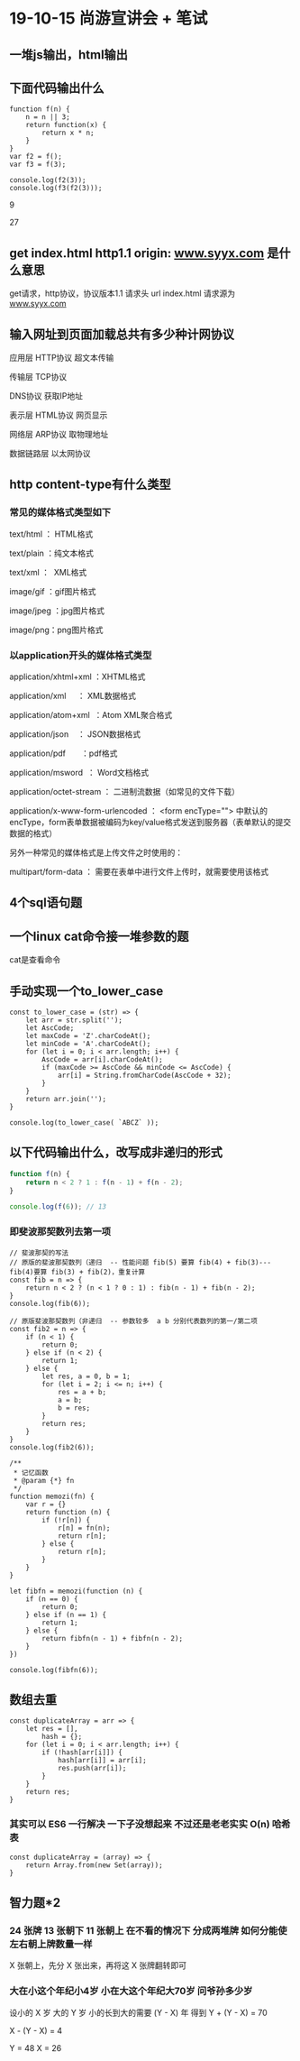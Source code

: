 # 19-10-15 尚游宣讲会 + 笔试

## 一堆js输出，html输出

## 下面代码输出什么

``` JS
function f(n) {
    n = n || 3;
    return function(x) {
        return x * n;
    }
}
var f2 = f();
var f3 = f(3);

console.log(f2(3));
console.log(f3(f2(3)));
```

9

27

## get index.html http1.1 origin: www.syyx.com 是什么意思

get请求，http协议，协议版本1.1 请求头 url index.html 请求源为 www.syyx.com

## 输入网址到页面加载总共有多少种计网协议

应用层 HTTP协议 超文本传输

传输层 TCP协议

DNS协议 获取IP地址

表示层 HTML协议 网页显示

网络层 ARP协议 取物理地址

数据链路层 以太网协议

## http content-type有什么类型

### 常见的媒体格式类型如下

text/html ： HTML格式

text/plain ：纯文本格式

text/xml ：  XML格式

image/gif ：gif图片格式

image/jpeg ：jpg图片格式

image/png：png图片格式

### 以application开头的媒体格式类型

application/xhtml+xml ：XHTML格式

application/xml     ： XML数据格式

application/atom+xml  ：Atom XML聚合格式

application/json    ： JSON数据格式

application/pdf       ：pdf格式

application/msword  ： Word文档格式

application/octet-stream ： 二进制流数据（如常见的文件下载）

application/x-www-form-urlencoded ： \<form encType=""\> 中默认的encType，form表单数据被编码为key/value格式发送到服务器（表单默认的提交数据的格式）

另外一种常见的媒体格式是上传文件之时使用的：

multipart/form-data ： 需要在表单中进行文件上传时，就需要使用该格式

## 4个sql语句题

## 一个linux cat命令接一堆参数的题

cat是查看命令

## 手动实现一个to_lower_case

``` JS
const to_lower_case = (str) => {
    let arr = str.split('');
    let AscCode;
    let maxCode = 'Z'.charCodeAt();
    let minCode = 'A'.charCodeAt();
    for (let i = 0; i < arr.length; i++) {
        AscCode = arr[i].charCodeAt();
        if (maxCode >= AscCode && minCode <= AscCode) {
            arr[i] = String.fromCharCode(AscCode + 32);
        }
    }
    return arr.join('');
}

console.log(to_lower_case( `ABCZ` ));
```

## 以下代码输出什么，改写成非递归的形式

``` js
function f(n) {
    return n < 2 ? 1 : f(n - 1) + f(n - 2);
}

console.log(f(6)); // 13
```

### 即斐波那契数列去第一项

``` JS
// 斐波那契的写法
// 原版的斐波那契数列（递归  -- 性能问题 fib(5) 要算 fib(4) + fib(3)---fib(4)要算 fib(3) + fib(2)，重复计算
const fib = n => {
    return n < 2 ? (n < 1 ? 0 : 1) : fib(n - 1) + fib(n - 2);
}
console.log(fib(6));

// 原版斐波那契数列（非递归  -- 参数较多  a b 分别代表数列的第一/第二项
const fib2 = n => {
    if (n < 1) {
        return 0;
    } else if (n < 2) {
        return 1;
    } else {
        let res, a = 0, b = 1;
        for (let i = 2; i <= n; i++) {
            res = a + b;
            a = b;
            b = res;
        }
        return res;
    }
}
console.log(fib2(6));

/**
 * 记忆函数
 * @param {*} fn
 */
function memozi(fn) {
    var r = {}
    return function (n) {
        if (!r[n]) {
            r[n] = fn(n);
            return r[n];
        } else {
            return r[n];
        }
    }
}

let fibfn = memozi(function (n) {
    if (n == 0) {
        return 0;
    } else if (n == 1) {
        return 1;
    } else {
        return fibfn(n - 1) + fibfn(n - 2);
    }
})

console.log(fibfn(6));

```

## 数组去重

``` JS
const duplicateArray = arr => {
    let res = [],
        hash = {};
    for (let i = 0; i < arr.length; i++) {
        if (!hash[arr[i]]) {
            hash[arr[i]] = arr[i];
            res.push(arr[i]);
        }
    }
    return res;
}
```

### 其实可以 ES6 一行解决 一下子没想起来 不过还是老老实实 O(n) 哈希表

``` JS
const duplicateArray = (array) => {
    return Array.from(new Set(array));
}
```

## 智力题*2

### 24 张牌 13 张朝下 11 张朝上 在不看的情况下 分成两堆牌 如何分能使左右朝上牌数量一样

X 张朝上，先分 X 张出来，再将这 X 张牌翻转即可

### 大在小这个年纪小4岁    小在大这个年纪大70岁 问爷孙多少岁

设小的 X 岁 大的 Y 岁 小的长到大的需要 (Y - X) 年 得到 Y + (Y - X) = 70

X - (Y - X) = 4

Y = 48   X = 26
